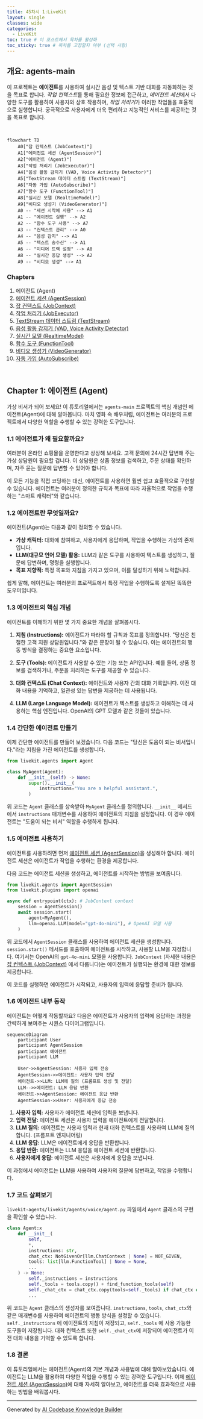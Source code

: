 ```yaml
---
title: 45차시 1:LiveKit
layout: single
classes: wide
categories:
  - LiveKit
toc: true # 이 포스트에서 목차를 활성화
toc_sticky: true # 목차를 고정할지 여부 (선택 사항)
---
```

## 개요: agents-main

이 프로젝트는 **에이전트**를 사용하여 실시간 음성 및 텍스트 기반 대화를 자동화하는 것을 목표로 합니다. *작업 컨텍스트*를 통해 필요한 정보에 접근하고, *에이전트 세션*에서 다양한 도구를 활용하여 사용자와 상호 작용하며, *작업 처리기*가 이러한 작업들을 효율적으로 실행합니다. 궁극적으로 사용자에게 더욱 편리하고 지능적인 서비스를 제공하는 것을 목표로 합니다.

<br>

```mermaid
flowchart TD
    A0["잡 컨텍스트 (JobContext)"]
    A1["에이전트 세션 (AgentSession)"]
    A2["에이전트 (Agent)"]
    A3["작업 처리기 (JobExecutor)"]
    A4["음성 활동 감지기 (VAD, Voice Activity Detector)"]
    A5["TextStream 데이터 스트림 (TextStream)"]
    A6["자동 가입 (AutoSubscribe)"]
    A7["함수 도구 (FunctionTool)"]
    A8["실시간 모델 (RealtimeModel)"]
    A9["비디오 생성기 (VideoGenerator)"]
    A0 -- "세션 시작에 사용" --> A1
    A1 -- "에이전트 실행" --> A2
    A2 -- "함수 도구 사용" --> A7
    A3 -- "컨텍스트 관리" --> A0
    A4 -- "음성 감지" --> A1
    A5 -- "텍스트 송수신" --> A1
    A6 -- "미디어 트랙 설정" --> A0
    A8 -- "실시간 응답 생성" --> A2
    A9 -- "비디오 생성" --> A1
```

### Chapters

1. 에이전트 (Agent) 
2. [에이전트 세션 (AgentSession)](/livekit/102-Livekit/)
3. [잡 컨텍스트 (JobContext)](/livekit/103-Livekit/)
4. [작업 처리기 (JobExecutor)](/livekit/104-Livekit/)
5. [TextStream 데이터 스트림 (TextStream)](/livekit/105-Livekit/)
6. [음성 활동 감지기 (VAD, Voice Activity Detector)](/livekit/106-Livekit/)
7. [실시간 모델 (RealtimeModel)](/livekit/107-Livekit/)
8. [함수 도구 (FunctionTool)](/livekit/108-Livekit/)
9. [비디오 생성기 (VideoGenerator)](/livekit/109-Livekit/)
10. [자동 가입 (AutoSubscribe)](/livekit/110-Livekit/)

<br>


## Chapter 1: 에이전트 (Agent)

가상 비서가 되어 보세요! 이 튜토리얼에서는 `agents-main` 프로젝트의 핵심 개념인 에이전트(Agent)에 대해 알아봅니다. 마치 영화 속 배우처럼, 에이전트는 여러분의 프로젝트에서 다양한 역할을 수행할 수 있는 강력한 도구입니다.

### 1.1 에이전트가 왜 필요할까요?

여러분이 온라인 쇼핑몰을 운영한다고 상상해 보세요. 고객 문의에 24시간 답변해 주는 가상 상담원이 필요할 겁니다. 이 상담원은 상품 정보를 검색하고, 주문 상태를 확인하며, 자주 묻는 질문에 답변할 수 있어야 합니다.

이 모든 기능을 직접 코딩하는 대신, 에이전트를 사용하면 훨씬 쉽고 효율적으로 구현할 수 있습니다. 에이전트는 여러분이 정의한 규칙과 목표에 따라 자율적으로 작업을 수행하는 "스마트 캐릭터"와 같습니다.

### 1.2 에이전트란 무엇일까요?

에이전트(Agent)는 다음과 같이 정의할 수 있습니다.

*   **가상 캐릭터:** 대화에 참여하고, 사용자에게 응답하며, 작업을 수행하는 가상의 존재입니다.
*   **LLM(대규모 언어 모델) 활용:** LLM과 같은 도구를 사용하여 텍스트를 생성하고, 질문에 답변하며, 명령을 실행합니다.
*   **목표 지향적:** 특정 목표와 지침을 가지고 있으며, 이를 달성하기 위해 노력합니다.

쉽게 말해, 에이전트는 여러분의 프로젝트에서 특정 작업을 수행하도록 설계된 똑똑한 도우미입니다.

### 1.3 에이전트의 핵심 개념

에이전트를 이해하기 위한 몇 가지 중요한 개념을 살펴봅시다.

1.  **지침 (Instructions):** 에이전트가 따라야 할 규칙과 목표를 정의합니다. "당신은 친절한 고객 지원 상담원입니다."와 같은 문장이 될 수 있습니다. 이는 에이전트의 행동 방식을 결정하는 중요한 요소입니다.

2.  **도구 (Tools):** 에이전트가 사용할 수 있는 기능 또는 API입니다. 예를 들어, 상품 정보를 검색하거나, 주문을 처리하는 도구를 제공할 수 있습니다.

3.  **대화 컨텍스트 (Chat Context):** 에이전트와 사용자 간의 대화 기록입니다. 이전 대화 내용을 기억하고, 일관성 있는 답변을 제공하는 데 사용됩니다.

4.  **LLM (Large Language Model):** 에이전트가 텍스트를 생성하고 이해하는 데 사용하는 핵심 엔진입니다. OpenAI의 GPT 모델과 같은 것들이 있습니다.

### 1.4 간단한 에이전트 만들기

이제 간단한 에이전트를 만들어 보겠습니다. 다음 코드는 "당신은 도움이 되는 비서입니다."라는 지침을 가진 에이전트를 생성합니다.

```python
from livekit.agents import Agent

class MyAgent(Agent):
    def __init__(self) -> None:
        super().__init__(
            instructions="You are a helpful assistant.",
        )
```

위 코드는 `Agent` 클래스를 상속받아 `MyAgent` 클래스를 정의합니다. `__init__` 메서드에서 `instructions` 매개변수를 사용하여 에이전트의 지침을 설정합니다. 이 경우 에이전트는 "도움이 되는 비서" 역할을 수행하게 됩니다.

### 1.5 에이전트 사용하기

에이전트를 사용하려면 먼저 [에이전트 세션 (AgentSession)](/livekit/102-Livekit)을 생성해야 합니다. 에이전트 세션은 에이전트가 작업을 수행하는 환경을 제공합니다.

다음 코드는 에이전트 세션을 생성하고, 에이전트를 시작하는 방법을 보여줍니다.

```python
from livekit.agents import AgentSession
from livekit.plugins import openai

async def entrypoint(ctx): # JobContext context
    session = AgentSession()
    await session.start(
        agent=MyAgent(),
        llm=openai.LLM(model="gpt-4o-mini"), # OpenAI 모델 사용
    )
```

위 코드에서 `AgentSession` 클래스를 사용하여 에이전트 세션을 생성합니다. `session.start()` 메서드를 호출하여 에이전트를 시작하고, 사용할 LLM을 지정합니다. 여기서는 OpenAI의 `gpt-4o-mini` 모델을 사용합니다. `JobContext` (자세한 내용은 [잡 컨텍스트 (JobContext)](/livekit/103-Livekit) 에서 다룹니다)는 에이전트가 실행되는 환경에 대한 정보를 제공합니다.

이 코드를 실행하면 에이전트가 시작되고, 사용자의 입력에 응답할 준비가 됩니다.

### 1.6 에이전트 내부 동작

에이전트는 어떻게 작동할까요? 다음은 에이전트가 사용자의 입력에 응답하는 과정을 간략하게 보여주는 시퀀스 다이어그램입니다.

```mermaid
sequenceDiagram
    participant User
    participant AgentSession
    participant 에이전트
    participant LLM

    User->>AgentSession: 사용자 입력 전송
    AgentSession->>에이전트: 사용자 입력 전달
    에이전트->>LLM: LLM에 질의 (프롬프트 생성 및 전달)
    LLM-->>에이전트: LLM 응답 반환
    에이전트->>AgentSession: 에이전트 응답 반환
    AgentSession->>User: 사용자에게 응답 전송
```

1.  **사용자 입력:** 사용자가 에이전트 세션에 입력을 보냅니다.
2.  **입력 전달:** 에이전트 세션은 사용자 입력을 에이전트에게 전달합니다.
3.  **LLM 질의:** 에이전트는 사용자 입력과 현재 대화 컨텍스트를 사용하여 LLM에 질의합니다. (프롬프트 엔지니어링)
4.  **LLM 응답:** LLM은 에이전트에게 응답을 반환합니다.
5.  **응답 반환:** 에이전트는 LLM 응답을 에이전트 세션에 반환합니다.
6.  **사용자에게 응답:** 에이전트 세션은 사용자에게 응답을 보냅니다.

이 과정에서 에이전트는 LLM을 사용하여 사용자의 질문에 답변하고, 작업을 수행합니다.

### 1.7 코드 살펴보기

`livekit-agents/livekit/agents/voice/agent.py` 파일에서 `Agent` 클래스의 구현을 확인할 수 있습니다.

```python
class Agent:x
    def __init__(
        self,
        *,
        instructions: str,
        chat_ctx: NotGivenOr[llm.ChatContext | None] = NOT_GIVEN,
        tools: list[llm.FunctionTool] | None = None,
        ...
    ) -> None:
        self._instructions = instructions
        self._tools = tools.copy() + find_function_tools(self)
        self._chat_ctx = chat_ctx.copy(tools=self._tools) if chat_ctx else ChatContext.empty()
        ...
```

위 코드는 `Agent` 클래스의 생성자를 보여줍니다. `instructions`, `tools`, `chat_ctx`와 같은 매개변수를 사용하여 에이전트의 행동 방식을 설정할 수 있습니다. `self._instructions` 에 에이전트의 지침이 저장되고, `self._tools` 에 사용 가능한 도구들이 저장됩니다. 대화 컨텍스트 또한 `self._chat_ctx`에 저장되어 에이전트가 이전 대화 내용을 기억할 수 있도록 합니다.

### 1.8 결론

이 튜토리얼에서는 에이전트(Agent)의 기본 개념과 사용법에 대해 알아보았습니다. 에이전트는 LLM을 활용하여 다양한 작업을 수행할 수 있는 강력한 도구입니다. 이제 [에이전트 세션 (AgentSession)](/livekit/102-Livekit)에 대해 자세히 알아보고, 에이전트를 더욱 효과적으로 사용하는 방법을 배워봅시다.


---

Generated by [AI Codebase Knowledge Builder](https://github.com/The-Pocket/Tutorial-Codebase-Knowledge)